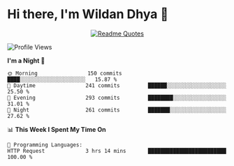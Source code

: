 # Hi there, I'm Wildan Dhya 👋 

<div align="center">
  <a href="https://github.com/piyushsuthar/github-readme-quotes">
    <img src="https://quotes-github-readme.vercel.app/api?quote=Try%2C%20Fail%2C%20Retry&author=unknown&type=vertical&theme=dark" alt="Readme Quotes">
  </a>
</div>

<!--START_SECTION:waka-->
![Profile Views](http://img.shields.io/badge/Profile%20Views-0-blue)

**I'm a Night 🦉** 

```text
🌞 Morning                150 commits         ████░░░░░░░░░░░░░░░░░░░░░   15.87 % 
🌆 Daytime                241 commits         ██████░░░░░░░░░░░░░░░░░░░   25.50 % 
🌃 Evening                293 commits         ████████░░░░░░░░░░░░░░░░░   31.01 % 
🌙 Night                  261 commits         ███████░░░░░░░░░░░░░░░░░░   27.62 % 
```


📊 **This Week I Spent My Time On** 

```text
💬 Programming Languages: 
HTTP Request             3 hrs 14 mins       █████████████████████████   100.00 % 
```


<!--END_SECTION:waka-->

<!--## GitHub Stats-->
<!--![Top Languages](https://github-readme-stats.vercel.app/api/top-langs/?username=wildandhya&layout=compact&theme=dracula)-->











